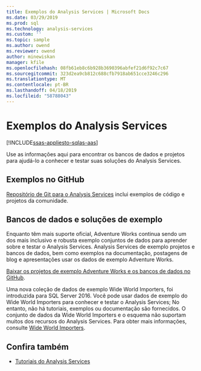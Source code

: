```yaml
---
title: Exemplos do Analysis Services | Microsoft Docs
ms.date: 03/29/2019
ms.prod: sql
ms.technology: analysis-services
ms.custom: ''
ms.topic: sample
ms.author: owend
ms.reviewer: owend
author: minewiskan
manager: kfile
ms.openlocfilehash: 08fb61eb8c6b928b3690396abfef21d6f92c7c67
ms.sourcegitcommit: 323d2ea9cb812c688cfb7918ab651cce3246c296
ms.translationtype: MT
ms.contentlocale: pt-BR
ms.lasthandoff: 04/18/2019
ms.locfileid: "58788043"
---
```

# <a name="analysis-services-samples"></a>Exemplos do Analysis Services
[!INCLUDE[ssas-appliesto-sqlas-aas](../includes/ssas-appliesto-sqlas-aas.md)]

  Use as informações aqui para encontrar os bancos de dados e projetos para ajudá-lo a conhecer e testar suas soluções do Analysis Services.
  

## <a name="samples-on-github"></a>Exemplos no GitHub

[Repositório de Git para o Analysis Services](https://github.com/Microsoft/Analysis-Services) inclui exemplos de código e projetos da comunidade.

## <a name="sample-solutions-and-databases"></a>Bancos de dados e soluções de exemplo  

Enquanto têm mais suporte oficial, Adventure Works continua sendo um dos mais inclusivo e robusta exemplo conjuntos de dados para aprender sobre e testar o Analysis Services. Analysis Services de exemplo projetos e bancos de dados, bem como exemplos na documentação, postagens de blog e apresentações usar os dados de exemplo Adventure Works.

[Baixar os projetos de exemplo Adventure Works e os bancos de dados no GitHub](https://github.com/Microsoft/sql-server-samples/releases/tag/adventureworks).

Uma nova coleção de dados de exemplo Wide World Importers, foi introduzida para SQL Server 2016. Você pode usar dados de exemplo do Wide World Importers para conhecer e testar o Analysis Services; No entanto, não há tutoriais, exemplos ou documentação são fornecidos. O conjunto de dados da Wide World Importers e o esquema não suportam muitos dos recursos do Analysis Services. Para obter mais informações, consulte [Wide World Importers](../sample/world-wide-importers/wide-world-importers-documentation.md).


  
## <a name="see-also"></a>Confira também  
*   [Tutoriais do Analysis Services](../analysis-services/analysis-services-tutorials-ssas.md)

  
  
